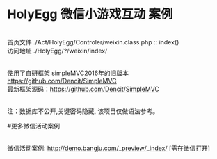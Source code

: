# HolyEgg 微信小游戏互动 案例

<br/>首页文件 ./Act/HolyEgg/Controler/weixin.class.php :: index()
<br/>访问地址 ./HolyEgg/?/weixin/index/


<br/>使用了自研框架 simpleMVC2016年的旧版本  https://github.com/Dencit/SimpleMVC
<br/>最新框架源码：https://github.com/Dencit/SimpleMVC

<br/>注：数据库不公开,关键密码隐藏, 该项目仅做语法参考。

#更多微信活动案例

<br/>微信活动案例: http://demo.bangju.com/_preview/_index/  [需在微信打开]
